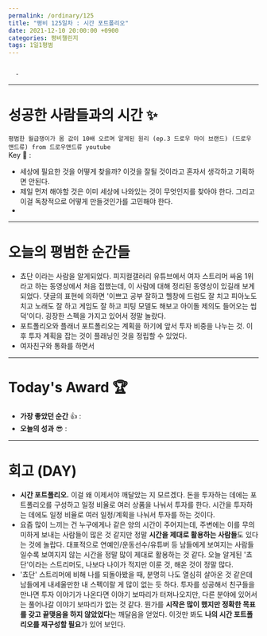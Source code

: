 ```yaml
---
permalink: /ordinary/125
title: "평비 125일차 : 시간 포트폴리오"
date: 2021-12-10 20:00:00 +0900
categories: 평비챌린지
tags: 1일1평범
---
```

```

  - 
``` 

---
# 성공한 사람들과의 시간 ✨
`평범한 월급쟁이가 몸 값이 10배 오르며 알게된 원리 (ep.3 드로우 마이 브랜드) (드로우 앤드류) from 드로우앤드류 youtube`  
Key 🔑 : 
- 세상에 필요한 것을 어떻게 찾을까? 이것을 잘될 것이라고 혼자서 생각하고 기획하면 안된다.
- 제일 먼저 해야할 것은 이미 세상에 나와있는 것이 무엇인지를 찾아야 한다. 그리고 이걸 독창적으로 어떻게 만들것인가를 고민해야 한다.
- 

---
# 오늘의 평범한 순간들
- 쵸단 이라는 사람을 알게되었다. 피지컬갤러리 유튜브에서 여자 스트리머 싸움 1위라고 하는 동영상에서 처음 접했는데, 이 사람에 대해 정리된 동영상이 있길래 보게 되었다. 댓글의 표현에 의하면 '이쁘고 공부 잘하고 헬창에 드럼도 잘 치고 피아노도 치고 노래도 잘 하고 게임도 잘 하고 피팅 모델도 해보고 아이돌 제의도 들어오는 씹덕'이다. 굉장한 스펙을 가지고 있어서 정말 놀랐다.
- 포트폴리오와 플래너
  포트폴리오는 계획을 하기에 앞서 투자 비중을 나누는 것. 이후 투자 계획을 잡는 것이 플래닝인 것을 정립할 수 있었다.
- 여자친구와 통화를 하면서 

---
# Today's Award 🏆
- **가장 좋았던 순간** 👍 : 
- **오늘의 성과** 😎 : 

---
# 회고 (DAY)
- **시간 포트폴리오.** 이걸 왜 이제서야 깨달았는 지 모르겠다. 돈을 투자하는 데에는 포트폴리오를 구성하고 일정 비율로 여러 상품을 나눠서 투자를 한다. 시간을 투자하는 데에도 일정 비율로 여러 일정/계획을 나눠서 투자를 하는 것이다.
- 요즘 많이 느끼는 건 누구에게나 같은 양의 시간이 주어지는데, 주변에는 이를 무의미하게 보내는 사람들이 많은 것 같지만 정말 **시간을 제대로 활용하는 사람들**도 있다는 것에 놀랍다. 대표적으로 연예인/운동선수/유튜버 등 남들에게 보여지는 사람들일수록 보여지지 않는 시간을 정말 많이 제대로 활용하는 것 같다. 오늘 알게된 '쵸단'이라는 스트리머도, 나보다 나이가 적지만 이룬 것, 해온 것이 정말 많다.
- '쵸단' 스트리머에 비해 나를 되돌아봤을 때, 분명히 나도 열심히 살아온 것 같은데 남들에게 내세울만한 내 스펙이랄 게 많이 없는 듯 하다. 투자를 성공해서 친구들을 만나면 투자 이야기가 나온다면 이야기 보따리가 터져나오지만, 다른 분야에 있어서는 풀어나갈 이야기 보따리가 없는 것 같다. 뭔가를 **시작은 많이 했지만 정확한 목표를 갖고 끝맺음을 하지 않았었다**는 깨달음을 얻었다. 이것만 봐도 **나의 시간 포트폴리오를 재구성할 필요**가 있어 보인다.